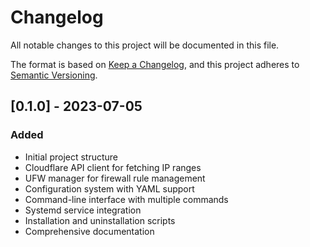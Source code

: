 # Changelog

All notable changes to this project will be documented in this file.

The format is based on [Keep a Changelog](https://keepachangelog.com/en/1.0.0/),
and this project adheres to [Semantic Versioning](https://semver.org/spec/v2.0.0.html).

## [0.1.0] - 2023-07-05

### Added
- Initial project structure
- Cloudflare API client for fetching IP ranges
- UFW manager for firewall rule management
- Configuration system with YAML support
- Command-line interface with multiple commands
- Systemd service integration
- Installation and uninstallation scripts
- Comprehensive documentation